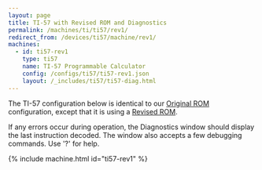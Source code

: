 ```yaml
---
layout: page
title: TI-57 with Revised ROM and Diagnostics
permalink: /machines/ti/ti57/rev1/
redirect_from: /devices/ti57/machine/rev1/
machines:
  - id: ti57-rev1
    type: ti57
    name: TI-57 Programmable Calculator
    config: /configs/ti57/ti57-rev1.json
    layout: /_includes/ti57/ti57-diag.html
---
```


The TI-57 configuration below is identical to our [Original ROM](../rev0/) configuration, except that
it is using a [Revised ROM](/machines/ti/ti57/rom/#revised-rom).

If any errors occur during operation, the Diagnostics window should display the last instruction decoded.
The window also accepts a few debugging commands.  Use '?' for help.

{% include machine.html id="ti57-rev1" %}
